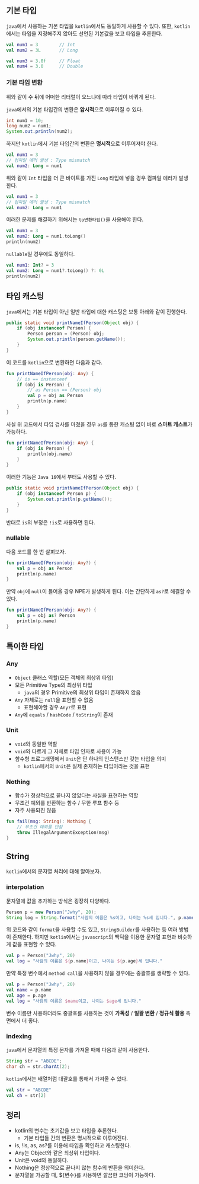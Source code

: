 ## 기본 타입

`java`에서 사용하는 기본 타입을 `kotlin`에서도 동일하게 사용할 수 있다.
또한, `kotlin`에서는 타입을 지정해주지 않아도 선언된 기본값을 보고 타입을 추론한다.

```kotlin
val num1 = 3        // Int
val num2 = 3L       // Long

val num3 = 3.0f     // Float
val num4 = 3.0      // Double
```

### 기본 타입 변환

위와 같이 수 뒤에 어떠한 리터럴이 오느냐에 따라 타입이 바뀌게 된다.

`java`에서의 기본 타입간의 변환은 **암시적**으로 이루어질 수 있다.

```java
int num1 = 10;
long num2 = num1;
System.out.println(num2);
```

하지만 `kotlin`에서 기본 타입간의 변환은 **명시적**으로 이루어져야 한다.

```kotlin
val num1 = 3
// 컴파일 에러 발생 : Type mismatch
val num2: Long = num1
```

위와 같이 `Int` 타입을 더 큰 바이트를 가진 `Long` 타입에 넣을 경우 컴파일 에러가 발생한다.

```kotlin
val num1 = 3
// 컴파일 에러 발생 : Type mismatch
val num2: Long = num1
```

이러한 문제를 해결하기 위해서는 `to변환타입()`을 사용해야 한다.

```kotlin
val num1 = 3
val num2: Long = num1.toLong()
println(num2)
```

`nullable`일 경우에도 동일하다.

```kotlin
val num1: Int? = 3
val num2: Long = num1?.toLong() ?: 0L
println(num2)
```

## 타입 캐스팅

`java`에서는 기본 타입이 아닌 일반 타입에 대한 캐스팅은 보통 아래와 같이 진행한다.

```java
public static void printNameIfPerson(Object obj) {
    if (obj instanceof Person) {
        Person person = (Person) obj;
        System.out.println(person.getName());
    }
}
```

이 코드를 `kotlin`으로 변환하면 다음과 같다.

```kotlin
fun printNameIfPerson(obj: Any) {
    // is == instanceof
    if (obj is Person) {
        // as Person == (Person) obj
        val p = obj as Person
        println(p.name)
    }
}
```

사실 위 코드에서 타입 검사를 마쳤을 경우 `as`를 통한 캐스팅 없이 바로 **스마트 캐스트**가 가능하다.

```kotlin
fun printNameIfPerson(obj: Any) {
    if (obj is Person) {
        println(obj.name)
    }
}
```

이러한 기능은 `Java 16`에서 부터도 사용할 수 있다.

```java
public static void printNameIfPerson(Object obj) {
    if (obj instanceof Person p) {
        System.out.println(p.getName());
    }
}
```

반대로 `is`의 부정은 `!is`로 사용하면 된다.

### nullable

다음 코드를 한 번 살펴보자.

```kotlin
fun printNameIfPerson(obj: Any?) {
    val p = obj as Person
    println(p.name)
}
```

만약 `obj`에 `null`이 들어올 경우 NPE가 발생하게 된다.
이는 간단하게 `as?`로 해결할 수 있다.

```kotlin
fun printNameIfPerson(obj: Any?) {
    val p = obj as? Person
    println(p.name)
}
```

## 특이한 타입

### Any

- `Object` 클래스 역할(모든 객체의 최상위 타입)
- 모든 Primitive Type의 최상위 타입
  - `java`의 경우 Primitive의 최상위 타입이 존재하지 않음
- `Any` 자체로는 `null`을 표현할 수 없음
  - 표현해야할 경우 `Any?`로 표현
- `Any`에 `equals` / `hashCode` / `toString`이 존재

### Unit

- `void`와 동일한 역할
- `void`와 다르게 그 자체로 타입 인자로 사용이 가능
- 함수형 프로그래밍에서 `Unit`은 단 하나의 인스턴스만 갖는 타입을 의미
  - `kotlin`에서의 `Unit`은 실제 존재하는 타입이라는 것을 표현

### Nothing

- 함수가 정상적으로 끝나지 않았다는 사실을 표현하는 역할
- 무조건 예외를 반환하는 함수 / 무한 루프 함수 등
- 자주 사용되진 않음

```kotlin
fun fail(msg: String): Nothing {
    // 무조건 예외를 던짐
    throw IllegalArgumentException(msg)
}
```

## String

`kotlin`에서의 문자열 처리에 대해 알아보자.

### interpolation

문자열에 값을 추가하는 방식은 굉장히 다양하다.

```java
Person p = new Person("Jwhy", 20);
String log = String.format("사람의 이름은 %s이고, 나이는 %s세 입니다.", p.name, p.age);
```

위 코드와 같이 `format`을 사용할 수도 있고, `StringBuilder`를 사용하는 등 여러 방법이 존재한다.
하지만 `kotlin`에서는 `javascript`의 백틱을 이용한 문자열 표현과 비슷하게 값을 표현할 수 있다.

```kotlin
val p = Person("Jwhy", 20)
val log = "사람의 이름은 ${p.name}이고, 나이는 ${p.age}세 입니다."
```

만약 특정 변수에서 `method call`을 사용하지 않을 경우에는 중괄호를 생략할 수 있다.

```kotlin
val p = Person("Jwhy", 20)
val name = p.name
val age = p.age
val log = "사람의 이름은 $name이고, 나이는 $age세 입니다."
```

변수 이름만 사용하더라도 중괄호를 사용하는 것이 **가독성** / **일괄 변환** / **정규식 활용** 측면에서 더 좋다.

### indexing

`java`에서 문자열의 특정 문자를 가져올 때에 다음과 같이 사용한다.

```java
String str = "ABCDE";
char ch = str.charAt(2);
```

`kotlin`에서는 배열처럼 대괄호를 통해서 가져올 수 있다.

```kotlin
val str = "ABCDE"
val ch = str[2]
```

## 정리

- kotlin의 변수는 초기값을 보고 타입을 추론한다.
  - 기본 타입들 간의 변환은 명시적으로 이루어진다.
- is, !is, as, as?를 이용해 타입을 확인하고 캐스팅한다.
- Any는 Object와 같은 최상위 타입이다.
- Unit은 void와 동일하다.
- Nothing은 정상적으로 끝나지 않는 함수의 반환을 의미한다.
- 문자열을 가공할 때, ${변수}를 사용하면 깔끔한 코딩이 가능하다.